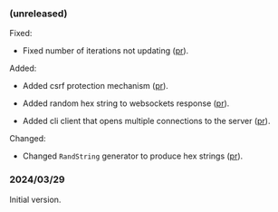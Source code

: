 ### (unreleased)

Fixed:
- Fixed number of iterations not updating ([pr](https://github.com/dimeko/pfgoapp/pull/1)).

Added:
- Added csrf protection mechanism ([pr](https://github.com/dimeko/pfgoapp/pull/2)).

- Added random hex string to websockets response ([pr](https://github.com/dimeko/pfgoapp/pull/3)).

- Added cli client that opens multiple connections to the server ([pr](https://github.com/dimeko/pfgoapp/pull/6)).

Changed:
- Changed `RandString` generator to produce hex strings ([pr](https://github.com/dimeko/pfgoapp/pull/3)).

### 2024/03/29

Initial version.
